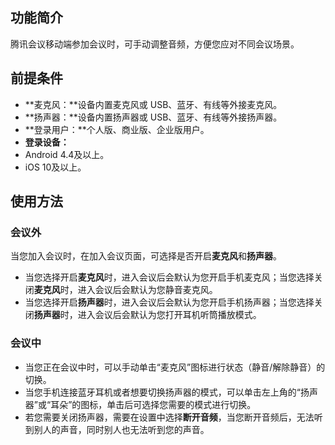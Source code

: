 
## 功能简介
腾讯会议移动端参加会议时，可手动调整音频，方便您应对不同会议场景。

## 前提条件
- **麦克风：**设备内置麦克风或 USB、蓝牙、有线等外接麦克风。
- **扬声器：**设备内置扬声器或 USB、蓝牙、有线等外接扬声器。
- **登录用户：**个人版、商业版、企业版用户。
- **登录设备：**
 - Android 4.4及以上。
 - iOS 10及以上。

## 使用方法
### 会议外
当您加入会议时，在加入会议页面，可选择是否开启**麦克风**和**扬声器**。
- 当您选择开启**麦克风**时，进入会议后会默认为您开启手机麦克风；当您选择关闭**麦克风**时，进入会议后会默认为您静音麦克风。
- 当您选择开启**扬声器**时，进入会议后会默认为您开启手机扬声器；当您选择关闭**扬声器**时，进入会议后会默认为您打开耳机听筒播放模式。

### 会议中
- 当您正在会议中时，可以手动单击“麦克风”图标进行状态（静音/解除静音）的切换。
- 当您手机连接蓝牙耳机或者想要切换扬声器的模式，可以单击左上角的“扬声器”或“耳朵”的图标，单击后可选择您需要的模式进行切换。
- 若您需要关闭扬声器，需要在设置中选择**断开音频**，当您断开音频后，无法听到别人的声音，同时别人也无法听到您的声音。
 
